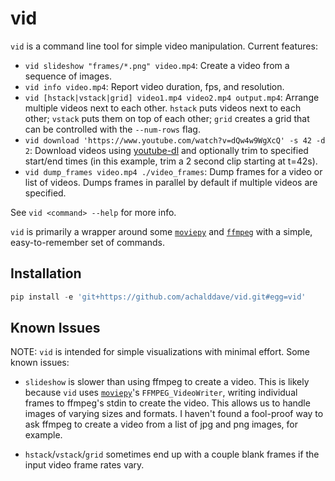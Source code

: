 # vid

`vid` is a command line tool for simple video manipulation. Current features:

* `vid slideshow "frames/*.png" video.mp4`: Create a video from a sequence of
  images.
* `vid info video.mp4`: Report video duration, fps, and resolution.
* `vid [hstack|vstack|grid] video1.mp4 video2.mp4 output.mp4`: Arrange multiple
  videos next to each other. `hstack` puts videos next to each other; `vstack`
  puts them on top of each other; `grid` creates a grid that can be controlled
  with the `--num-rows` flag.
* `vid download 'https://www.youtube.com/watch?v=dQw4w9WgXcQ' -s 42 -d 2`:
  Download videos using [youtube-dl](https://github.com/rg3/youtube-dl/)
  and optionally trim to specified start/end times (in this example, trim a
  2 second clip starting at t=42s).
* `vid dump_frames video.mp4 ./video_frames`: Dump frames for a video or list
  of videos. Dumps frames in parallel by default if multiple videos are
  specified.

See `vid <command> --help` for more info.

`vid` is primarily a wrapper around some
[`moviepy`](https://github.com/Zulko/moviepy) and [`ffmpeg`](http://ffmpeg.org/)
with a simple, easy-to-remember set of commands.

## Installation

```python
pip install -e 'git+https://github.com/achalddave/vid.git#egg=vid'
```

## Known Issues
NOTE: `vid` is intended for simple visualizations with minimal effort. Some
known issues:

* `slideshow` is slower than using ffmpeg to create a video. This is
  likely because `vid` uses [`moviepy`](https://github.com/Zulko/moviepy)'s
  `FFMPEG_VideoWriter`, writing individual frames to ffmpeg's stdin to
  create the video. This allows us to handle images of varying sizes and
  formats. I haven't found a fool-proof way to ask ffmpeg to create a video
  from a list of jpg and png images, for example.

* `hstack`/`vstack`/`grid` sometimes end up with a couple blank frames if
  the input video frame rates vary.
